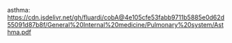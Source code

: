 asthma: https://cdn.jsdelivr.net/gh/fluardi/cobA@4e105cfe53fabb9711b5885e0d62d55091d87b8f/General%20Internal%20medicine/Pulmonary%20system/Asthma.pdf
